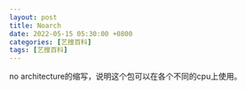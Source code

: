 ```yaml
---
layout: post
title: Noarch
date: 2022-05-15 05:30:00 +0800
categories: [艺搜百科]
tags: [艺搜百科]
---
```


no architecture的缩写，说明这个包可以在各个不同的cpu上使用。

